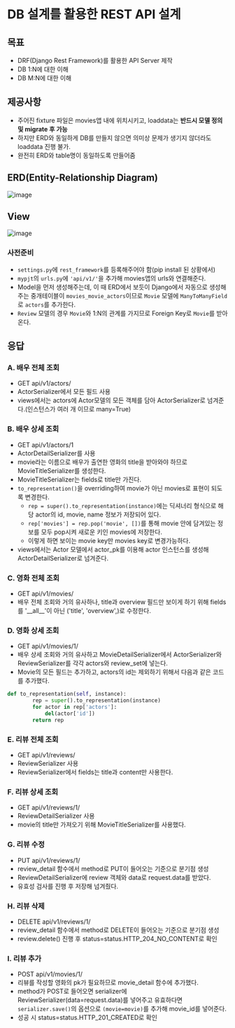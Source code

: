 # DB 설계를 활용한 REST API 설계
## 목표
- DRF(Django Rest Framework)를 활용한 API Server 제작
- DB 1:N에 대한 이해
- DB M:N에 대한 이해

## 제공사항
- 주어진 fixture 파일은 movies앱 내에 위치시키고, loaddata는 **반드시 모델 정의 및 migrate 후 가능**
- 하지만 ERD와 동일하게 DB를 만들지 않으면 의미상 문제가 생기지 않더라도 loaddata 진행 불가.
- 완전히 ERD와 table명이 동일하도록 만들어줌

## ERD(Entity-Relationship Diagram)  
![image](https://user-images.githubusercontent.com/108309396/233547276-2ed42729-12d6-43e8-85c1-a070d23fc10d.png)

## View  
![image](https://user-images.githubusercontent.com/108309396/233547490-453c01a3-ea66-41b9-8744-b461dfeb0088.png)

### 사전준비
- `settings.py`에 `rest_framework`를 등록해주어야 함(pip install 된 상황에서)
- `mypjt`의 `urls.py`에 `'api/v1/'`을 추가해 movies앱의 urls와 연결해준다.
- Model을 먼저 생성해주는데, 이 때 ERD에서 보듯이 Django에서 자동으로 생성해주는 중개테이블이 `movies_movie_actors`이므로 `Movie` 모델에  `ManyToManyField`로 `actors`를 추가한다.
- `Review` 모델의 경우 `Movie`와 1:N의 관계를 가지므로 Foreign Key로 `Movie`를 받아온다.


## 응답
### A. 배우 전체 조회
- GET api/v1/actors/
- ActorSerializer에서 모든 필드 사용
- views에서는 actors에 Actor모델의 모든 객체를 담아 ActorSerializer로 넘겨준다.(인스턴스가 여러 개 이므로 many=True)

### B. 배우 상세 조회
- GET api/v1/actors/1
- ActorDetailSerializer를 사용
- movie라는 이름으로 배우가 출연한 영화의 title을 받아와야 하므로 MovieTitleSerializer를 생성한다.
- MovieTitleSerializer는 fields로 title만 가진다.
- `to_representation()`을 overriding하여 movie가 아닌 movies로 표현이 되도록 변경한다.
  - `rep = super().to_representation(instance)`에는 딕셔너리 형식으로 해당 actor의 id, movie, name 정보가 저장되어 있다.
  - `rep['movies'] = rep.pop('movie', [])`를 통해 movie 안에 담겨있는 정보를 모두 pop시켜 새로운 키인 movies에 저장한다.
  - 이렇게 하면 보이는 movie key만 movies key로 변경가능하다.
- views에서는 Actor 모델에서 actor_pk를 이용해 actor 인스턴스를 생성해 ActorDetailSerializer로 넘겨준다.

### C. 영화 전체 조회
- GET api/v1/movies/
- 배우 전체 조회와 거의 유사하나, title과 overview 필드만 보이게 하기 위해 fields를 '\_\_all\_\_'이 아닌 ('title', 'overview',)로 수정한다.

### D. 영화 상세 조회
- GET api/v1/movies/1/
- 배우 상세 조회와 거의 유사하고 MovieDetailSerializer에서 ActorSerializer와 ReviewSerializer를 각각 actors와 review_set에 넣는다.
- Movie의 모든 필드는 추가하고, actors의 id는 제외하기 위해서 다음과 같은 코드를 추가했다.
```python
def to_representation(self, instance):
        rep = super().to_representation(instance)
        for actor in rep['actors']:
            del(actor['id'])
        return rep
```

### E. 리뷰 전체 조회
- GET api/v1/reviews/
- ReviewSerializer 사용
- ReviewSerializer에서 fields는 title과 content만 사용한다.

### F. 리뷰 상세 조회
- GET api/v1/reviews/1/
- ReviewDetailSerializer 사용
- movie의 title만 가져오기 위해 MovieTitleSerializer를 사용했다.

### G. 리뷰 수정
- PUT api/v1/reviews/1/
- review_detail 함수에서 method로 PUT이 들어오는 기준으로 분기점 생성
- ReviewDetailSerializer에 review 객체와 data로 request.data를 받았다.
- 유효성 검사를 진행 후 저장해 넘겨줬다.

### H. 리뷰 삭제
- DELETE api/v1/reviews/1/
- review_detail 함수에서 method로 DELETE이 들어오는 기준으로 분기점 생성
- review.delete() 진행 후 status=status.HTTP_204_NO_CONTENT로 확인

### I. 리뷰 추가
- POST api/v1/movies/1/
- 리뷰를 작성할 영화의 pk가 필요하므로 movie_detail 함수에 추가했다.
- method가 POST로 들어오면 serializer에 ReviewSerializer(data=request.data)를 넣어주고 유효하다면 `serializer.save()`의 옵션으로 `(movie=movie)`를 추가해 movie_id를 넣어준다.
- 성공 시 status=status.HTTP_201_CREATED로 확인

